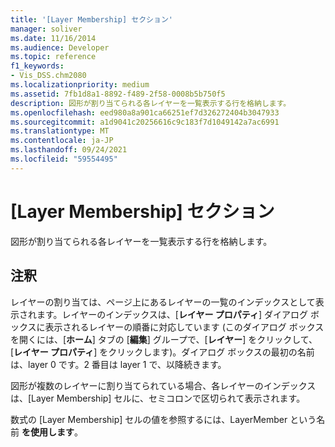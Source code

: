 ```yaml
---
title: '[Layer Membership] セクション'
manager: soliver
ms.date: 11/16/2014
ms.audience: Developer
ms.topic: reference
f1_keywords:
- Vis_DSS.chm2080
ms.localizationpriority: medium
ms.assetid: 7fb1d8a1-8892-f489-2f58-0008b5b750f5
description: 図形が割り当てられる各レイヤーを一覧表示する行を格納します。
ms.openlocfilehash: eed980a8a901ca66251ef7d326272404b3047933
ms.sourcegitcommit: a1d9041c20256616c9c183f7d1049142a7ac6991
ms.translationtype: MT
ms.contentlocale: ja-JP
ms.lasthandoff: 09/24/2021
ms.locfileid: "59554495"
---
```

# <a name="layer-membership-section"></a>[Layer Membership] セクション

図形が割り当てられる各レイヤーを一覧表示する行を格納します。
  
## <a name="remarks"></a>注釈

レイヤーの割り当ては、ページ上にあるレイヤーの一覧のインデックスとして表示されます。レイヤーのインデックスは、[**レイヤー プロパティ**] ダイアログ ボックスに表示されるレイヤーの順番に対応しています (このダイアログ ボックスを開くには、[**ホーム**] タブの [**編集**] グループで、[**レイヤー**] をクリックして、[**レイヤー プロパティ**] をクリックします)。ダイアログ ボックスの最初の名前は、layer 0 です。2 番目は layer 1 で、以降続きます。
  
図形が複数のレイヤーに割り当てられている場合、各レイヤーのインデックスは、[Layer Membership] セルに、セミコロンで区切られて表示されます。
  
数式の [Layer Membership] セルの値を参照するには、LayerMember という名前 **を使用します**。
  


